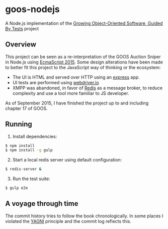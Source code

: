 # goos-nodejs
A Node.js implementation of the [Growing Object-Oriented Software, Guided By Tests](http://growing-object-oriented-software.com) project

## Overview
This project can be seen as a re-interpretation of the GOOS Auction Sniper in Node.js using [EcmaScript 2015](http://www.ecma-international.org/ecma-262/6.0/). Some design alterations have been made to better fit this project to the JavaScript way of thinking or the ecosystem:
* The UI is HTML and served over HTTP using an [express](http://expressjs.com) app.
* UI tests are performed using [webdriver.io](http://webdriver.io/)
* XMPP was abandoned, in favor of [Redis](http://redis.io/) as a message broker, to reduce complexity and use a tool more familiar to JS developer.

As of September 2015, I have finished the project up to and including chapter 17 of GOOS.

## Running
1) Install dependencies:
```sh
$ npm install
$ npm install -g gulp
```

2) Start a local redis server using default configuration:
```sh
$ redis-server &
```

3) Run the test suite:
```sh
$ gulp e2e
```

## A voyage through time
The commit history tries to follow the book chronologically. In some places I violated the [YAGNI](http://martinfowler.com/bliki/Yagni.html) principle and the commit log reflects this.
